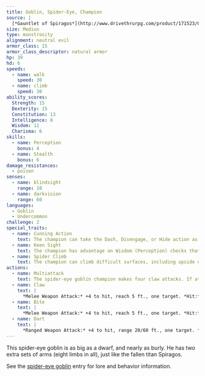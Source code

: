 ```yaml
---
title: Goblin, Spider-Eye, Champion
source: |
  [*Gauntlet of Spiragos*](http://www.drivethrurpg.com/product/171523/Gauntlet-of-Spiragos-5E-OGL-adventure)
size: Mediun
type: monstrosity
alignment: neutral evil
armor_class: 15
armor_class_descriptor: natural armor
hp: 39
hd: 6
speeds:
  - name: walk
    speed: 30
  - name: climb
    speed: 30
ability_scores:
  Strength: 15
  Dexterity: 15
  Constitution: 13
  Intelligence: 8
  Wisdom: 11
  Charisma: 6
skills:
  - name: Perception
    bonus: 4
  - name: Stealth
    bonus: 6
damage_resistances:
  - poison
senses:
  - name: blindsight
    range: 10
  - name: darkvision
    range: 60
languages:
  - Goblin
  - Undercommon
challenge: 2
special_traits:
  - name: Cunning Action
    text: The champion can take the Dash, Disengage, or Hide action as a bonus action on each of its turns.
  - name: Keen Sight
    text: The champion has advantage on Wisdom (Perception) checks that rely on sight.
  - name: Spider Climb
    text: The champion can climb difficult surfaces, including upside down on ceilings, without needing to make an ability check.
actions:
  - name: Multiattack
    text: The spider-eye goblin champion makes four claw attacks. If at least two claw attacks hit the same target, the goblin can then make one bite attack against that target.
  - name: Claw
    text: |
      *Melee Weapon Attack:* +4 to hit, reach 5 ft., one target. *Hit:* 3 (1d4+2) slashing damage.
  - name: Bite
    text: |
      *Melee Weapon Attack:* +4 to hit, reach 5 ft., one target. *Hit:* 3 (1d4+2) piercing damage, and the target must make a DC 11 Constitution saving throw, taking 2 (1d4) poison damage on a failed save, or half as much damage on a successful one. If this poison damage reduces the target to 0 hit points, the target is stable but poisoned for 1 hour, even after regaining hit points, and is paralyzed while poisoned in this way.
  - name: Dart
    text: |
      *Ranged Weapon Attack:* +4 to hit, range 20/60 ft., one target. *Hit:* 3 (1d4+2) piercing damage.
---
```


This spider-eye goblin is as big as a dwarf, and nearly as burly. He has two extra sets of arms (eight limbs in all), just like the fallen titan Spiragos.

See the [spider-eye goblin](/monsters/goblin-spider-eye/) entry for lore and behavior information.
